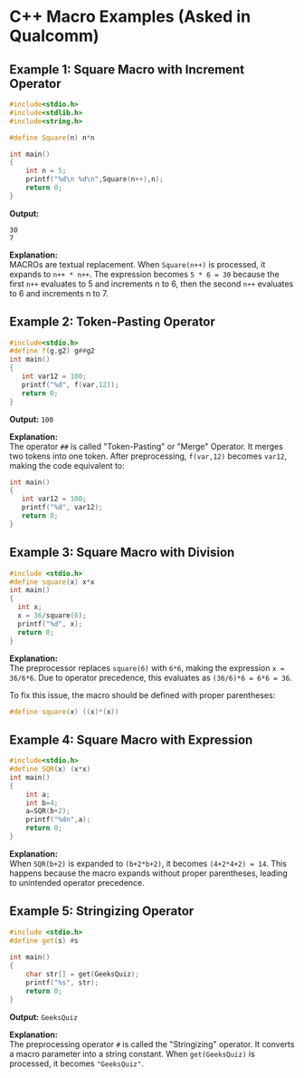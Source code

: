 # C++ Macro Examples (Asked in Qualcomm)

## Example 1: Square Macro with Increment Operator

```cpp
#include<stdio.h>
#include<stdlib.h>
#include<string.h>

#define Square(n) n*n

int main()
{
    int n = 5;
    printf("%d\n %d\n",Square(n++),n);
    return 0;
}
```

**Output:** 
```
30
7
```

**Explanation:**  
MACROs are textual replacement. When `Square(n++)` is processed, it expands to `n++ * n++`. 
The expression becomes `5 * 6 = 30` because the first `n++` evaluates to 5 and increments n to 6, 
then the second `n++` evaluates to 6 and increments n to 7.

## Example 2: Token-Pasting Operator

```cpp
#include<stdio.h> 
#define f(g,g2) g##g2 
int main() 
{ 
   int var12 = 100; 
   printf("%d", f(var,12)); 
   return 0; 
}
```

**Output:** `100`

**Explanation:**  
The operator `##` is called "Token-Pasting" or "Merge" Operator. It merges two tokens into one token.
After preprocessing, `f(var,12)` becomes `var12`, making the code equivalent to:

```cpp
int main() 
{ 
   int var12 = 100; 
   printf("%d", var12); 
   return 0; 
}
```

## Example 3: Square Macro with Division

```cpp
#include <stdio.h>
#define square(x) x*x
int main()
{
  int x;
  x = 36/square(6);
  printf("%d", x);
  return 0;
}
```

**Explanation:**  
The preprocessor replaces `square(6)` with `6*6`, making the expression `x = 36/6*6`.
Due to operator precedence, this evaluates as `(36/6)*6 = 6*6 = 36`.

To fix this issue, the macro should be defined with proper parentheses:
```cpp
#define square(x) ((x)*(x))
```

## Example 4: Square Macro with Expression

```cpp
#include<stdio.h>
#define SQR(x) (x*x)
int main()
{
    int a;
    int b=4;
    a=SQR(b+2);
    printf("%dn",a);
    return 0;
}
```

**Explanation:**  
When `SQR(b+2)` is expanded to `(b+2*b+2)`, it becomes `(4+2*4+2) = 14`.
This happens because the macro expands without proper parentheses, leading to unintended operator precedence.

## Example 5: Stringizing Operator

```cpp
#include <stdio.h>
#define get(s) #s
 
int main()
{
    char str[] = get(GeeksQuiz);
    printf("%s", str);
    return 0;
}
```

**Output:** `GeeksQuiz`

**Explanation:**  
The preprocessing operator `#` is called the "Stringizing" operator. It converts a macro parameter into a string constant.
When `get(GeeksQuiz)` is processed, it becomes `"GeeksQuiz"`.